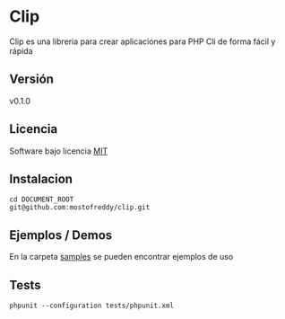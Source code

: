 Clip
====

Clip es una libreria para crear aplicaciones para PHP Cli de forma fácil y rápida

Versión
-------
v0.1.0

Licencia
-------
Software bajo licencia [MIT](http://opensource.org/licenses/mit-license.php)

Instalacion
-----------

    cd DOCUMENT_ROOT
    git@github.com:mostofreddy/clip.git

Ejemplos / Demos
----------------
En la carpeta [samples](https://github.com/mostofreddy/clip/tree/master/samples) se pueden encontrar ejemplos de uso

Tests
-----

    phpunit --configuration tests/phpunit.xml
